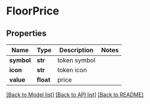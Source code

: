 # FloorPrice

## Properties
Name | Type | Description | Notes
------------ | ------------- | ------------- | -------------
**symbol** | **str** | token symbol | 
**icon** | **str** | token icon | 
**value** | **float** | price | 

[[Back to Model list]](../README.md#documentation-for-models) [[Back to API list]](../README.md#documentation-for-api-endpoints) [[Back to README]](../README.md)

